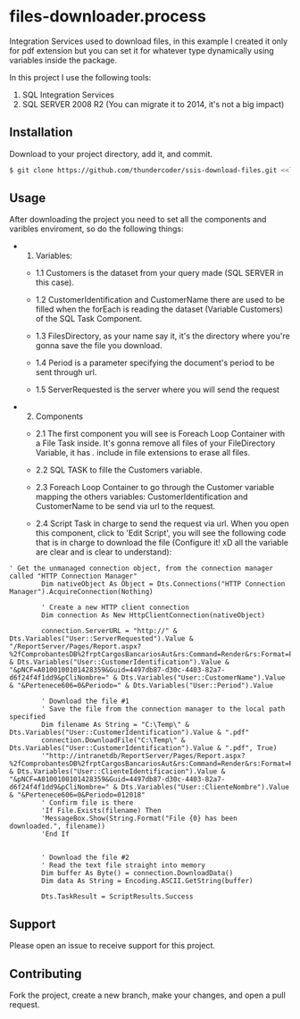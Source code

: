 # files-downloader.process

Integration Services used to download files, in this example I created it only for pdf extension but you can set it for whatever type dynamically using variables inside the package.

In this project I use the following tools:

1.  SQL Integration Services
2.  SQL SERVER 2008 R2 (You can migrate it to 2014, it's not a big impact)

## Installation

Download to your project directory, add it, and commit.

```sh
$ git clone https://github.com/thundercoder/ssis-download-files.git <<local-folder>>
```

## Usage

After downloading the project you need to set all the components and varibles enviroment, so do the following things:

- 1.	Variables:
  - 1.1 Customers is the dataset from your query made (SQL SERVER in this case).	
  
  - 1.2 CustomerIdentification and CustomerName there are used to be filled when the forEach is reading the dataset (Variable Customers) of the SQL Task Component.
  
  - 1.3 FilesDirectory, as your name say it, it's the directory where you're gonna save the file you download.
  
  - 1.4 Period is a parameter specifying the document's period to be sent through url.
  
  - 1.5 ServerRequested is the server where you will send the request

- 2. Components
  
  - 2.1 The first component you will see is Foreach Loop Container with a File Task inside. It's gonna remove all files of your FileDirectory Variable, it has *.* include in file extensions to erase all files.
  
  - 2.2 SQL TASK to fille the Customers variable.
  
  - 2.3 Foreach Loop Container to go through the Customer variable mapping the others variables: CustomerIdentification and CustomerName to be send via url to the request.
  
  - 2.4 Script Task in charge to send the request via url. When you open this component, click to 'Edit Script', you will see the following code that is in charge to download the file (Configure it! xD all the variable are clear and is clear to understand):

```
' Get the unmanaged connection object, from the connection manager called "HTTP Connection Manager"
        Dim nativeObject As Object = Dts.Connections("HTTP Connection Manager").AcquireConnection(Nothing)

        ' Create a new HTTP client connection
        Dim connection As New HttpClientConnection(nativeObject)

        connection.ServerURL = "http://" & Dts.Variables("User::ServerRequested").Value & "/ReportServer/Pages/Report.aspx?%2fComprobantesDB%2frptCargosBancariosAut&rs:Command=Render&rs:Format=PDF&pCliID=" & Dts.Variables("User::CustomerIdentification").Value & "&pNCF=A0100100101428359&Guid=4497db87-d30c-4403-82a7-d6f24f4f1dd9&pCliNombre=" & Dts.Variables("User::CustomerName").Value & "&Pertenece606=0&Periodo=" & Dts.Variables("User::Period").Value

        ' Download the file #1
        ' Save the file from the connection manager to the local path specified
        Dim filename As String = "C:\Temp\" & Dts.Variables("User::CustomerIdentification").Value & ".pdf"
        connection.DownloadFile("C:\Temp\" & Dts.Variables("User::CustomerIdentification").Value & ".pdf", True)
        '"http://intranetdb/ReportServer/Pages/Report.aspx?%2fComprobantesDB%2frptCargosBancariosAut&rs:Command=Render&rs:Format=PDF&pCliID=" & Dts.Variables("User::ClienteIdentificacion").Value & "&pNCF=A0100100101428359&Guid=4497db87-d30c-4403-82a7-d6f24f4f1dd9&pCliNombre=" & Dts.Variables("User::ClienteNombre").Value & "&Pertenece606=0&Periodo=012018"
        ' Confirm file is there
        'If File.Exists(filename) Then
        'MessageBox.Show(String.Format("File {0} has been downloaded.", filename))
        'End If


        ' Download the file #2
        ' Read the text file straight into memory
        Dim buffer As Byte() = connection.DownloadData()
        Dim data As String = Encoding.ASCII.GetString(buffer)

        Dts.TaskResult = ScriptResults.Success
```

## Support

Please open an issue to receive support for this project.

## Contributing

Fork the project, create a new branch, make your changes, and open a pull request.